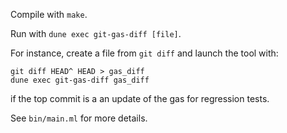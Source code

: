 Compile with `make`.

Run with `dune exec git-gas-diff [file]`.

For instance, create a file from `git diff` and launch the tool with:
```
git diff HEAD^ HEAD > gas_diff
dune exec git-gas-diff gas_diff
```
if the top commit is a an update of the gas for regression tests.

See `bin/main.ml` for more details.
